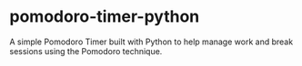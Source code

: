 # pomodoro-timer-python
A simple Pomodoro Timer built with Python to help manage work and break sessions using the Pomodoro technique.
